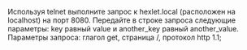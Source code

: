 Используя telnet выполните запрос к hexlet.local (расположен на localhost) на порт 8080.
Передайте в строке запроса следующие параметры:
key равный value и another_key равный another_value.
Параметры запроса: глагол get, страница /, протокол http 1.1;